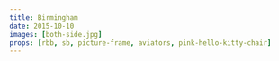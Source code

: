 ```yaml
---
title: Birmingham
date: 2015-10-10
images: [both-side.jpg]
props: [rbb, sb, picture-frame, aviators, pink-hello-kitty-chair]
---
```

